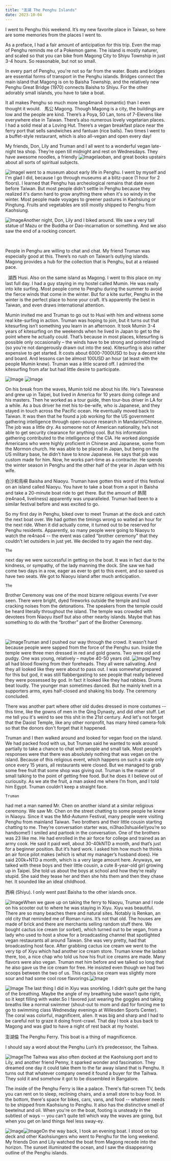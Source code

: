```yaml
---
title: "澎湖 The Penghu Islands"
date: 2023-10-04
---
```


I went to Penghu this weekend. It’s my new favorite place in
Taiwan, so here are some memories from the places I went to.
 
  

As a preface, I had a fair amount of anticipation for this trip. Even the map of Penghu reminds me of a Pokemon game. The island is mostly naturer, and scaled so that you can bike from Magong City to Shiyu Township in just 3-4 hours. So reasonable, but not so small.

In every part of Penghu, you're not so far from the water. Boats and bridges are essential forms of transport in the Penghu islands. Bridges connect the main island that Magong is on to Baisha Township, and the relatively new Penghu Great Bridge (1970) connects Baisha to Shiyu. For the other adorably small islands, you have to take a boat.

It all makes Penghu so much more lang4man4 (romantic) than I even thought it would.
 
馬公 Magong. Though Magong is a city, the buildings are low and the people
are kind. There’s a Poya, 50 Lan, tons of 7-Elevens like everywhere
else in Taiwan. There’s also numerous lovely vegetarian places. I
had a solid meal at a Loving Hut. There’s a vegan breakfast place
near the ferry port that sells sandwiches and fantuan (rice balls).
Two times I went to a
buffet-style restaurant, which is also all-vegan and open every day!  

My
friends, Don, Lily and Truman and I all went to a wonderful vegan
late-night tea shop. They’re open till midnight and rest on
Wednesdays. They have awesome noodles, a friendly ![Image](./images/AVvXsEjBkkvtIsHY2fBbnzlNf6NxT0lZQHj4PCw_tFP8C5L-siIML-bbNZamXj30EJGE-1MVK6B30EqWooFliq3Fu4lwqaUVTBnxrDRsluvbhWeLDaqE1H27FrYq8QGN0yWcYCZ4X1R7h_l1FmvLLLekWyK89WWVdRyXoZc22_JMSXNKyV5zaOYLPP3LhXK_GbQ=w213-h160)laoban,
and great books upstairs
about all sorts of spiritual subjects.

![Image](./images/AVvXsEhdY58oVt4P915t7YOPCdn0CWG_-bYG5GRJrYMc5wzSSrMt772TorPDRspgZO7RUicCKkAwkzvXsEObIpk2DRbg3uc7Efo20Rxq_7Z5J7eGCJ1sJVQ_gnka1C5rS-YnrRxK8ncdKQJXj3cA4nXUxBQehGOBc6u3r8XvffNWQhHp0-jG7wm3OTaJsWsTrr8=w232-h174)I went to a museum about early life in Penghu. I went by myself and I'm glad I did, because I go through museums at a blitz-pace (1 hour for 2 floors). I learned that Penghu has archeological remains that date even before Taiwan. But most people didn't settle in Penghu because they realized it's damn hard to grow anything there when it's so windy in the winter. Most people made voyages to greener pastures in Kaohsiung or Pingtung. Fruits and vegetables are still mostly shipped to Penghu from Kaohsiung.  

![Image](./images/AVvXsEhytmcsTPYlAsQ2irS0dbhfYNQGlCKulDzfqgOuhkNb2G8g8IQ_Dpfrn5p9Ui5WEwySmhyAW2-QfvcivE6I43wuhhS2RMFdSSog5-gZuOIagApZNIROwLtgCH7l2Js6M3-o28c4kcRgNjsyjRkPL0_0w82psssXp1oR4AngtQ-4uP-nKaKhBZwZYgLnswY=w133-h177)Another night, Don, Lily and I biked around. We saw a very tall statue of Mazu or the Buddha or Dao-incarnation or something. And we also saw the end of a rocking concert. 

 



People
in Penghu are willing to chat
and chat. My friend Truman was especially good at this. There’s
no rush on Taiwan’s outlying islands. Magong provides a hub for the
collection that is Penghu, but at a relaxed pace. 

  
湖西 Husi.
Also on the same island as
Magong. I went to this place
on my last full day. I had a guy staying in my hostel called Mumin.
He was really into kite surfing. Most people come to Penghu during
the summer to avoid the fierce winds that come in the winter. But for
a kite surfer, Penghu in the winter is the perfect place to hone your
craft. It’s apparently the
best in Taiwan, and even draws international attention.

Mumin
invited me and Truman to go out to Husi with him and
witness some real kite-surfing in action. Truman was hoping to join,
but it turns out that kitesurfing isn’t something you learn in an
afternoon. It took Mumin 3-4 years of kitesurfing on the weekends
when he lived in Japan to get to the point where he actually could.
That’s because in most places, kitesurfing is possible only
occasionally – the winds have to be strong and pointed inland (so
you’re not dangerously drawn out into the sea). Kitesurfing
is also rather expensive to get started. It
costs about 6000-7000USD to
buy a decent kite and board.
And lessons can be almost 100USD an hour (at
least with the people Mumin knew). Truman
was a little scared off. I admired the kitesurfing from afar but had
little desire to participate.



![Image](./images/AVvXsEimROjYy8mAHdlXRPYLwkY3_1S437oxWIMUkdO1mm_0AOrLXPVtkC7ZFHEbr6Nyl-U_HUgPSvV-EmcgQ8ixAEz5SqyfetyKdWQK5we8NQRAKBldBK3fQ5lBsSE24FXchOC5UqwkWmtlbIlAyX2vrkfEsHbiFw1HAmEgzcBbZLLoXxqXDzW0QmTCv-3Jbns=w229-h172) ![Image](./images/AVvXsEhxXUjXakRfv3-UdzgtDM4T1Zx2AUvc1H4icpdMRL1ap0RTprlyLRpZAfkBTCsn8ALjoqFF_1D1eMDJk7RZd9fcIHuYCHRQjtXBODz-JSx68Zj4E_Mpq3O6xoEl3o0vHoioda30341j_7VXy9s8oubQT4U7Cjo_eYNITkHD14Vg-OlJl0pRd8CiFXXXHeo=w235-h176)




On
his break from the waves, Mumin told me about his life. He's Taiwanese and grew up in Taipei, but lived in
America for 10 years doing college and his masters. Then
he worked as a tour guide, then tour-bus driver in LA for a while. As
a bus driver he met his to-be-wife,
who is Japanese, and they
stayed in touch across the Pacific ocean. He
eventually moved back to Taiwan. It was then that he found a job
working for the US government gathering intelligence through
open-source research in Mandarin/Chinese. The
job was a little dry. As someone not of American nationality, he’s
not able to get security clearance for anything cool. But his
information gathering contributed to the intelligence of the CIA. He
worked alongside Americans who were highly proficient in Chinese and
Japanese, some from the Mormon church. He
was able to be placed in Japan, but being on the US military base, he
didn’t have to know Japanese. He says that job was custom made for
him. Now, he works
part-time as a contracter. He spends the winter season in Penghu and
the other half of the year in Japan with his wife.

白沙和鳥嶼 Baisha
and Niaoyu. Truman
have gotten this word of this festival on an island called Niaoyu. You have to take a boat from a spot in Baisha and take a 20-minute boat ride to get there. But the amount of 熱鬧 (re4nao4, liveliness) apparently was unparalleled. Truman had been to a similar festival before and was excited to go.



So my first day in Penghu, biked over to meet Truman at the dock and catch the next boat over. We had gotten the timings wrong so waited an hour for the next ride. When it did actually come, it turned out to be reserved for Penghu residents. Apparently, so many people were going to Niaoyu to watch the re4nao4 -- the event was called "brother ceremony" that they couldn't let outsiders in just yet. We decided to try again the next day.

	The
next day we were successful in getting on the boat. It was in fact
due to the kindness, or sympathy, of the
lady manning the dock. She
saw we had come two days in a row, eager as ever to get to this
event, and so saved us have two seats. We got to Niaoyu
island after much anticipation. 


	The
Brother Ceremony was one of the most bizarre religious events I’ve
ever seen. There were bright,
dyed fireworks outside the
temple and loud cracking noises from the detonations. The
speakers from the temple could be
heard literally throughout the island. The
temple was crowded with devotees from Niaoyu itself but
also other nearby islands. Maybe that has something to do with the
“brother” part of the Brother Ceremony.

 

![Image](./images/AVvXsEgJ1w0Kn-MmLLt7wa7Gk66l1yE4_Md1w_GWQ94xINdGpGF9BsQ_0ukfSxRTMMhxid0H3XkDtSedikVnt6BSsTSztG5rhqRcRV0YJ9FPWg--V3Yywm1xLx11G41TGvR0sZCuT3nUri8bYJArz3iSp_syaVdjI6yK-W0GWng0hO6poXlxhnX8Ni_wppFeNK8)Truman
and I pushed our way through the crowd. It wasn’t hard because
people were sapped from the force of the Penghu sun. Inside
the temple were three men dressed in red and gold gowns. Two
were old and pudgy. One was
young, relatively – maybe 40-50 years old. ![Image](./images/AVvXsEhzcOWX1lib3RG0GvR3ZRweJ3MJpsfHYbaS3qZpWrqRmL3Mo5337imWQsNnRCgAXXirsUX364X6iv0ODcuhRYNnss9QDYkv-bv56J8OThNbQrg9j19tvGOWcZBPKwjzyZ1kIiv22NMjfCvySxDND7gg57nre-xh_rjyL6V-W_dPeioqgSI0Hq02DBbvuOM)They
all had blood flowing from their foreheads. They
all were salivating. And they all looked like they were about to pass
out. I was somewhat prepared for this but god, it was still
flabbergasting to see people that really believed they were possessed
by god. In fact it looked like they had rabbies. Drums
beat loudly. The younger man sometimes danced. But he mainly knelt in
a supporters arms, eyes
half-closed and shaking his body. The
ceremony concluded.

There was another part where other old dudes dressed in more costumes -- this time, like the gowns of men in the Qing Dynasty, and did other stuff. Let me tell you it's weird to see this shit in the 21st century. And let's not forget that the Daoist Temple, like any other nonprofit, has many hired camera-folk so that the donors don't forget that it happened.

Truman
and I then walked around and looked for vegan food on the island. We
had packed food with us, but Truman said he wanted to walk around
partially to take a chance to chat with people and small talk. Most
people’s responses were that there was absolutely nothing that was
vegan on the island. Because of this religious event, which happens
on such a scale only once every 15 years, all
restaurants were closed. But we managed to grab some free fruit that
some shop was giving out. Truman is the master of small talking to
the point of getting free food. But he does it I believe out of
curiousity. As we ate the fruit, a man asked me where I’m from, and
I told him Egypt. Truman couldn’t keep a straight face. 

	Truman
had met a man named Mr. Chen on another island at a similar religious
ceremony. We saw Mr. Chen on the street chatting to some people he
knew in Niaoyu. Since it was
the Mid-Autumn Festival, many people were visiting Penghu from
mainland Taiwan. Two brothers
and their little cousin starting chatting to me. They’re
conversation starter was, ni3hao3shuai4e!(you’re so handsome!) I
smiled and partook in the conversation. One of the brothers was 23
like me. He had enrolled in the air force for college and trained as
an army cook. He said it paid well, about 30-40kNTD a month, and
that’s just for a beginner position. But it’s hard work. I asked
him how much he thinks an air force pilot makes (which is what my
manager’s husband does). He said 200k+NTD a month, which is a very
large amount here. Anyways,
we talked with these boys and their little cousin, a cute 8-year-old
girl growing up in Taipei. She told us about
the boys at school and how they’re really stupid. She
said they tease her and then she hits them and then they chase her.
It sounded like an ideal childhood.


西嶼 (Shiyu).
I only went past Baisha to the other islands once. 

![Image](./images/AVvXsEgAUf1Gl4z_NIwDCcU7Il6u-D7qw7GcMFu7f8rZTHfuEqtcIy_rdTB6tgUh26JxQY9VDqcdXTVhwiyNH0IhDZBzlCj9-imNHQmdnyJ-MUzd2KtpZ0E3nf_Ko20MjczLdeeNHJSV1omL5jL4ayt1D_EGZsFq3ZL4e3jt-OiZ9ckhASYztnLaAss6OG3tdgE)When
we gave up on taking the ferry to Niaoyu, Truman and I rode on his
scooter out to where he was staying in Xiyu. Xiyu
was beautiful. There are so many beaches there and natural sites.
Notably is Renkan, an old city that reminded
me of Roman ruins. It’s not that old. The houses are made of brick
and there are merchants selling random stuff there. We bought cactus
ice cream (or sorbet),
which turned out to be vegan, from a lady who used to host a show for
a broadcasting channel that spotlighted vegan restaurants all around
Taiwan. She was very pretty,
had that broadcasting host
face. After grabbing cactus
ice cream
we went to the very tip of Xiyu which had another ice
cream store. Truman knew the laoban
there, too, a nice chap who
told us how his fruit ice creams are made. Many flavors were also
vegan. Truman met him before and we talked so long that he also gave
us the ice cream for free. He insisted even though we had two scoops
between the two of us. This cactus ice cream was slightly
more sour and had some cool rose flavorings.![Image](./images/AVvXsEiBTI_-a-99lzZzNBrNJNWHMYTBxp4xo_zaULp0cVcC2l7eC20VK-upOXrYaN_I95bBMQGkDQVX6wMkv9fSBZQXRvivsW94cqWLlCF4H96W6nLTnT0FhV_qG5Pjvf854OBTjCKK6Bi8EpWXRkX6lp_yM-BnuYgaml7gbrSTXoFH7XDNKs66ZwoT_B1jlIU)



![Image](./images/AVvXsEhiekeumpSkm8Yb2XXNdD1Y1nb98fUouXiQwILLTl_mdhN_qz6MFYT7H0tHJdDbNF2_vBYaYVrrErzMFlhYLF5cPbUoFsC3ARkHwxedIJ3okkH-ltTkmARMF65SyM389_mf45fafh8dkyri7IJpvHA_djhz0ZvdPZyrcMphrTIslnS6ELOVLlPhnPyFRr8) The
last thing I did in Xiyu was snorkling.
I didn’t quite get the hang
of the breathing. Maybe the
angle of my breathing tube wasn’t quite right, so it kept filling
with water.So
I favored just wearing the goggles and taking breaths like a normal
swimmer (shout-out to mom and dad for forcing me to go to swimming
class Wednesday evenings at
Willesden Sports Center). The
coral was colorful, magnificent, alien. It
was big and sharp and I had to be careful not to graze it doing
front-crawl. That day I took
a bus back to Magong and was glad to have a night of rest back at my
hostel.


澎湖倫 The Penghu Ferry. This boat is a thing
of magnificence.

I
should say a word about the
Penghu Lun’s it’s
predecessor, the Taihwa. 

![Image](./images/AVvXsEjceHFLWcLFYjTIcYnjGwVwu6RFgPUkj_zwk5v9Pj1iCEZtyBdKx1FkrYYVxBesNJWek9TG_BaviPdZvOKKv-he-5FoA22a3p6h-V8xV7kgNZdElp7OPP66wWXHyX6SGr0X-dErYB9vcdHgQL44aSecz45H1DAtug-oGG-v7x79DvUOokCFKhKg5ozctgA)The
Taihwa was also often docked at the Kaohsiung port and to Lily, and
another friend Penny, it sparked wonder and fascination. They dreamed
one day it could take them to the far away island that is Penghu. It
turns out that whatever company owned it found a buyer for the
Taihwa. They sold it and
somehow it got to be dissembled in Bangalore. 




The inside of the Penghu
 Ferry is like a palace. There's flat-screen TV, beds you can rent on to
 sleep, reclining chairs, and a small store to buy food. In the bottom, 
there's space for bikes, cars, vans, and food -- whatever needs to be 
shipped from Kaohsiung to Penghu. It also has the distinctive smell of 
beetelnut and oil. When you're on the boat, footing is unsteady in the 
subtlest of ways -- you can't quite tell which way the waves are going, 
but when you get on land things feel less sway-ey.

![Image](./images/AVvXsEjDDfkp1leH_c4w6hgRTBdYNGFteabb239NtMdsNd42VFwa6WgKis_ZE6KXEVyEYo9zOrOthbaYC11hpiYVow8QXCV-yohMvyIrEWgqGLNcb709Xph2NZlrm7xyOJ2hx-S4m24MfEK1_2zb__lO6RMSXXsU5XSHKrlqMkunOP6Xy7siUkljcEje9A7-u_E)![Image](./images/AVvXsEjLmr-PHaeOVNyZmOkZ8BKjvnjWiKDftFACZACqXnMNr8_McifYdvmlV_BrwPVhagFnV2VBUbZO8G_NxaIsmNh6GoBwAaqkE-USHME9sqgu7dQap9CkBE_0DsRa6ltJjbbbP3hG64CD945pQpZgeOVJLHOv5dJSp2P0pXLmsi0HMR1bKM-ZW29_CfPqE44)On
 the way back, I took an evening boat. I stood on top deck and other 
Kaohsiungers who went to Penghu for the long weekend. My friends Don and
 Lily watched the boat from Magong recede into the horizon. The sunset 
illuminated the ocean, and I saw the disappearing outline of the Penghu 
islands.
